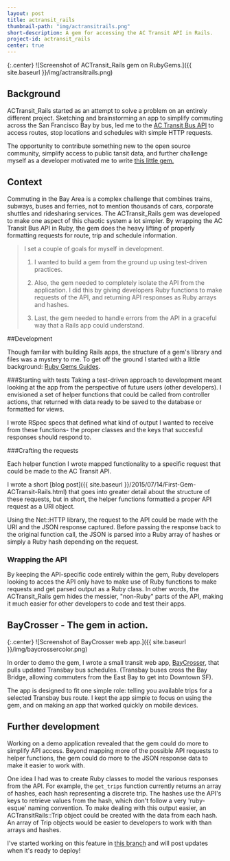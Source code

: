 ```yaml
---
layout: post
title: actransit_rails
thumbnail-path: "img/actransitrails.png"
short-description: A gem for accessing the AC Transit API in Rails.
project-id: actransit_rails
center: true
---
```


{:.center}
![Screenshot of ACTransit_Rails gem on RubyGems.]({{ site.baseurl }}/img/actransitrails.png)


## Background

ACTransit_Rails started as an attempt to solve a problem on an entirely different project.  Sketching and brainstorming an app to simplify commuting across the San Francisco Bay by bus, led me to the [AC Transit Bus API](http://api.actransit.org/transit/) to access routes, stop locations and schedules with simple HTTP requests.

The opportunity to contribute something new to the open source community, simplify access to public tansit data, and further challenge myself as a developer motivated me to write [this little gem.](https://github.com/sanjayypatel/actransit_rails)

## Context

Commuting in the Bay Area is a complex challenge that combines trains, subways, buses and ferries, not to mention thousands of cars, corporate shuttles and ridesharing services.  The ACTransit_Rails gem was developed to make one aspect of this chaotic system a lot simpler. By wrapping the AC Transit Bus API in Ruby, the gem does the heavy lifting of properly formatting requests for route, trip and schedule information.

> I set a couple of goals for myself in development.
>
> 1. I wanted to build a gem from the ground up using test-driven practices.
> 
> 2. Also, the gem needed to completely isolate the API from the application.  I did this by giving developers Ruby functions to make requests of the API, and returning API responses as Ruby arrays and hashes.
>
> 3. Last, the gem needed to handle errors from the API in a graceful way that a Rails app could understand.

##Development

Though familar with building Rails apps, the structure of a gem's library and files was a mystery to me. To get off the ground I started with a little background: [Ruby Gems Guides](http://guides.rubygems.org/make-your-own-gem/).

###Starting with tests
Taking a test-driven approach to development meant looking at the app from the perspective of future users (other developers). I envisioned a set of helper functions that could be called from controller actions, that returned with data ready to be saved to the database or formatted for views.

I wrote RSpec specs that defined what kind of output I wanted to receive from these functions- the proper classes and the keys that succesful responses should respond to. 

###Crafting the requests

Each helper function I wrote mapped functionality to a specific request that could be made to the AC Transit API.

I wrote a short [blog post]({{ site.baseurl }}/2015/07/14/First-Gem-ACTransit-Rails.html) that goes into greater detail about the structure of these requests, but in short, the helper functions formatted a proper API request as a URI object.

Using the Net::HTTP library, the request to the API could be made with the URI and the JSON response captured. Before passing the response back to the original function call, the JSON is parsed into a Ruby array of hashes or simply a Ruby hash depending on the request.

### Wrapping the API

By keeping the API-specific code entirely within the gem, Ruby developers looking to acces the API only have to make use of Ruby functions to make requests and get parsed output as a Ruby class.  In other words, the ACTransit_Rails gem hides the messier, "non-Ruby" parts of the API, making it much easier for other developers to code and test their apps.

## BayCrosser - The gem in action.

{:.center}
![Screenshot of BayCrosser web app.]({{ site.baseurl }}/img/baycrossercolor.png)

In order to demo the gem, I wrote a small transit web app, [BayCrosser](http://baycrosser.herokuapp.com), that pulls updated Transbay bus schedules.  (Transbay buses cross the Bay Bridge, allowing commuters from the East Bay to get into Downtown SF).

The app is designed to fit one simple role: telling you available trips for a selected Transbay bus route. I kept the app simple to focus on using the gem, and on making an app that worked quickly on mobile devices. 

## Further development

Working on a demo application revealed that the gem could do more to simplify API access. Beyond mapping more of the possible API requests to helper functions, the gem could do more to the JSON response data to make it easier to work with.

One idea I had was to create Ruby classes to model the various responses from the API.  For example, the `get_trips` function currently returns an array of hashes, each hash representing a discrete trip.  The hashes use the API's keys to retrieve values from the hash, which don't follow a very 'ruby-esque' naming convention. To make dealing with this output easier, an ACTransitRails::Trip object could be created with the data from each hash. An array of Trip objects would be easier to developers to work with than arrays and hashes. 

I've started working on this feature in [this branch](https://github.com/sanjayypatel/actransit_rails/tree/feature/response-classes) and will post updates when it's ready to deploy!